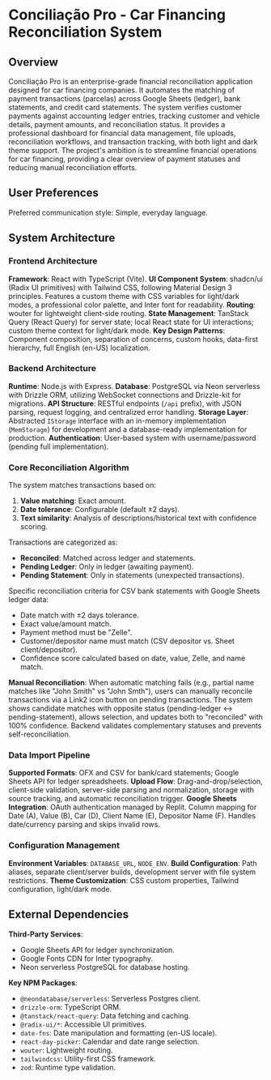# Conciliação Pro - Car Financing Reconciliation System

## Overview

Conciliação Pro is an enterprise-grade financial reconciliation application designed for car financing companies. It automates the matching of payment transactions (parcelas) across Google Sheets (ledger), bank statements, and credit card statements. The system verifies customer payments against accounting ledger entries, tracking customer and vehicle details, payment amounts, and reconciliation status. It provides a professional dashboard for financial data management, file uploads, reconciliation workflows, and transaction tracking, with both light and dark theme support. The project's ambition is to streamline financial operations for car financing, providing a clear overview of payment statuses and reducing manual reconciliation efforts.

## User Preferences

Preferred communication style: Simple, everyday language.

## System Architecture

### Frontend Architecture

**Framework**: React with TypeScript (Vite).
**UI Component System**: shadcn/ui (Radix UI primitives) with Tailwind CSS, following Material Design 3 principles. Features a custom theme with CSS variables for light/dark modes, a professional color palette, and Inter font for readability.
**Routing**: wouter for lightweight client-side routing.
**State Management**: TanStack Query (React Query) for server state; local React state for UI interactions; custom theme context for light/dark mode.
**Key Design Patterns**: Component composition, separation of concerns, custom hooks, data-first hierarchy, full English (en-US) localization.

### Backend Architecture

**Runtime**: Node.js with Express.
**Database**: PostgreSQL via Neon serverless with Drizzle ORM, utilizing WebSocket connections and Drizzle-kit for migrations.
**API Structure**: RESTful endpoints (`/api` prefix), with JSON parsing, request logging, and centralized error handling.
**Storage Layer**: Abstracted `IStorage` interface with an in-memory implementation (`MemStorage`) for development and a database-ready implementation for production.
**Authentication**: User-based system with username/password (pending full implementation).

### Core Reconciliation Algorithm

The system matches transactions based on:
1.  **Value matching**: Exact amount.
2.  **Date tolerance**: Configurable (default ±2 days).
3.  **Text similarity**: Analysis of descriptions/historical text with confidence scoring.

Transactions are categorized as:
-   **Reconciled**: Matched across ledger and statements.
-   **Pending Ledger**: Only in ledger (awaiting payment).
-   **Pending Statement**: Only in statements (unexpected transactions).

Specific reconciliation criteria for CSV bank statements with Google Sheets ledger data:
-   Date match with ±2 days tolerance.
-   Exact value/amount match.
-   Payment method must be "Zelle".
-   Customer/depositor name must match (CSV depositor vs. Sheet client/depositor).
-   Confidence score calculated based on date, value, Zelle, and name match.

**Manual Reconciliation**: When automatic matching fails (e.g., partial name matches like "John Smith" vs "John Smth"), users can manually reconcile transactions via a Link2 icon button on pending transactions. The system shows candidate matches with opposite status (pending-ledger ↔ pending-statement), allows selection, and updates both to "reconciled" with 100% confidence. Backend validates complementary statuses and prevents self-reconciliation.

### Data Import Pipeline

**Supported Formats**: OFX and CSV for bank/card statements; Google Sheets API for ledger spreadsheets.
**Upload Flow**: Drag-and-drop/selection, client-side validation, server-side parsing and normalization, storage with source tracking, and automatic reconciliation trigger.
**Google Sheets Integration**: OAuth authentication managed by Replit. Column mapping for Date (A), Value (B), Car (D), Client Name (E), Depositor Name (F). Handles date/currency parsing and skips invalid rows.

### Configuration Management

**Environment Variables**: `DATABASE_URL`, `NODE_ENV`.
**Build Configuration**: Path aliases, separate client/server builds, development server with file system restrictions.
**Theme Customization**: CSS custom properties, Tailwind configuration, light/dark mode.

## External Dependencies

**Third-Party Services**:
-   Google Sheets API for ledger synchronization.
-   Google Fonts CDN for Inter typography.
-   Neon serverless PostgreSQL for database hosting.

**Key NPM Packages**:
-   `@neondatabase/serverless`: Serverless Postgres client.
-   `drizzle-orm`: TypeScript ORM.
-   `@tanstack/react-query`: Data fetching and caching.
-   `@radix-ui/*`: Accessible UI primitives.
-   `date-fns`: Date manipulation and formatting (en-US locale).
-   `react-day-picker`: Calendar and date range selection.
-   `wouter`: Lightweight routing.
-   `tailwindcss`: Utility-first CSS framework.
-   `zod`: Runtime type validation.